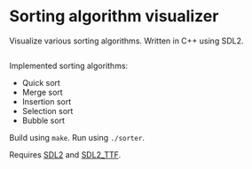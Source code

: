 # Sorting algorithm visualizer
Visualize various sorting algorithms. Written in C++ using SDL2.

![]()

Implemented sorting algorithms:
- Quick sort
- Merge sort
- Insertion sort
- Selection sort
- Bubble sort

Build using `make`.
Run using `./sorter`.

Requires [SDL2](https://www.libsdl.org/) and [SDL2_TTF](https://www.libsdl.org/projects/SDL_ttf/).
